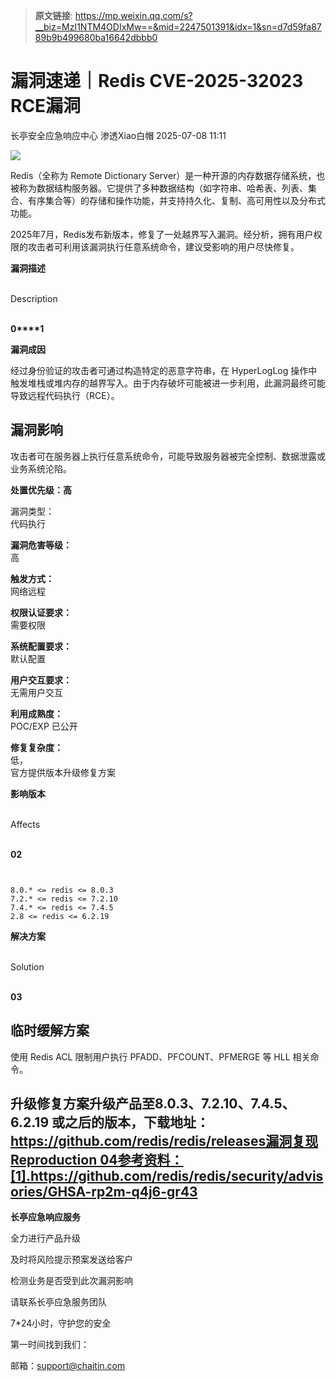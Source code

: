 > **原文链接**: https://mp.weixin.qq.com/s?__biz=MzI1NTM4ODIxMw==&mid=2247501391&idx=1&sn=d7d59fa8789b9b499680ba16642dbbb0

#  漏洞速递｜Redis CVE-2025-32023 RCE漏洞  
长亭安全应急响应中心  渗透Xiao白帽   2025-07-08 11:11  
  
![](https://mmbiz.qpic.cn/sz_mmbiz_png/FOh11C4BDicQ76tVFYHdFWZorpjUfFolIEr8D1pib7esI8dP2YXtUIV2g68yDTLqIPlZKqpKPgkTOCE9rnvOe9Eg/640?wx_fmt=png&from=appmsg "")  
  
  
Redis（全称为 Remote Dictionary Server）是一种开源的内存数据存储系统，也被称为数据结构服务器。它提供了多种数据结构（如字符串、哈希表、列表、集合、有序集合等）的存储和操作功能，并支持持久化、复制、高可用性以及分布式功能。  
  
2025年7月，Redis发布新版本，修复了一处越界写入漏洞。经分析，拥有用户权限的攻击者可利用该漏洞执行任意系统命令，建议受影响的用户尽快修复。  
  
  
  
**漏洞描述**  
  
   
Description  
   
  
  
  
**0****1**  
  
**漏洞成因**  
  
经过身份验证的攻击者可通过构造特定的恶意字符串，在 HyperLogLog 操作中触发堆栈或堆内存的越界写入。由于内存破坏可能被进一步利用，此漏洞最终可能导致远程代码执行（RCE）。  
  
## 漏洞影响  
  
攻击者可在服务器上执行任意系统命令，可能导致服务器被完全控制、数据泄露或业务系统沦陷。  
  
  
**处置优先级：高**  
  
漏洞类型：  
代码执行  
  
**漏洞危害等级：**  
高  
  
**触发方式：**  
网络远程  
  
**权限认证要求：**  
需要权限  
  
**系统配置要求：**  
默认配置  
  
**用户交互要求：**  
无需用户交互  
  
**利用成熟度：**  
POC/EXP 已公开  
  
**修复复杂度：**  
低，  
官方提供版本升级修复方案  
  
  
  
  
  
**影响版本**  
  
   
Affects  
   
  
  
  
**02**  

```


8.0.* <= redis <= 8.0.3
7.2.* <= redis <= 7.2.10
7.4.* <= redis <= 7.4.5
2.8 <= redis <= 6.2.19

```

  
**解决方案**  
  
   
Solution  
   
  
  
  
**03**  
  
##   
  
## 临时缓解方案  
  
  
使用 Redis ACL 限制用户执行 PFADD、PFCOUNT、PFMERGE 等 HLL 相关命令。  
  
## 升级修复方案升级产品至8.0.3、7.2.10、7.4.5、6.2.19 或之后的版本，下载地址：https://github.com/redis/redis/releases漏洞复现Reproduction 04参考资料：[1].https://github.com/redis/redis/security/advisories/GHSA-rp2m-q4j6-gr43  
  
  
**长亭应急响应服务**  
  
  
  
  
全力进行产品升级  
  
及时将风险提示预案发送给客户  
  
检测业务是否受到此次漏洞影响  
  
请联系长亭应急服务团队  
  
7*24小时，守护您的安全  
  
  
第一时间找到我们：  
  
邮箱：support@chaitin.com  
  
